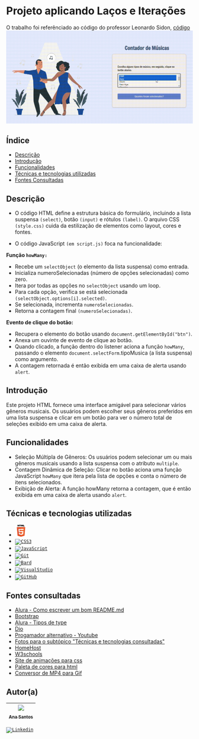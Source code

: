 # Projeto aplicando Laços e Iterações
O trabalho foi referênciado ao código do professor Leonardo Sidon, [código](gg.gg/exec-avaliativo)
![musicas](img/musicas.gif)

## Índice
* [Descrição](#descrição)
* [Introdução](#introdução)
* [Funcionalidades](#funcionalidades)
* [Técnicas e tecnologias utilizadas](#técnicas-e-tecnologias-utilizadas)
* [Fontes Consultadas](#fontes-consultadas)


## Descrição
- O código HTML define a estrutura básica do formulário, incluindo a lista suspensa ``(select)``, botão ``(input)`` e rótulos ``(label)``. O arquivo CSS ``(style.css)`` cuida da estilização de elementos como layout, cores e fontes.

- O código JavaScript ``(em script.js)`` foca na funcionalidade:

**Função ``howMany:``**
- Recebe um ``selectObject`` (o elemento da lista suspensa) como entrada.
- Inicializa numeroSelecionadas (número de opções selecionadas) como zero.
- Itera por todas as opções no ``selectObject`` usando um loop.
- Para cada opção, verifica se está selecionada ``(selectObject.options[i].selected)``.
- Se selecionada, incrementa ``numeroSelecionadas``.
- Retorna a contagem final ``(numeroSelecionadas)``.

**Evento de clique do botão:**
- Recupera o elemento do botão usando ``document.getElementById("btn")``.
- Anexa um ouvinte de evento de clique ao botão.
- Quando clicado, a função dentro do listener aciona a função ``howMany``, passando o elemento ``document.selectForm``.tipoMusica (a lista suspensa) como argumento.
- A contagem retornada é então exibida em uma caixa de alerta usando ``alert``.


## Introdução
Este projeto HTML fornece uma interface amigável para selecionar vários gêneros musicais. Os usuários podem escolher seus gêneros preferidos em uma lista suspensa e clicar em um botão para ver o número total de seleções exibido em uma caixa de alerta.


## Funcionalidades
- Seleção Múltipla de Gêneros: Os usuários podem selecionar um ou mais gêneros musicais usando a lista suspensa com o atributo ``multiple``.
- Contagem Dinâmica de Seleção: Clicar no botão aciona uma função JavaScript ``howMany`` que itera pela lista de opções e conta o número de itens selecionados.
- Exibição de Alerta: A função howMany retorna a contagem, que é então exibida em uma caixa de alerta usando ``alert``.


## Técnicas e tecnologias utilizadas
* [<code><img height="32" src="https://raw.githubusercontent.com/github/explore/80688e429a7d4ef2fca1e82350fe8e3517d3494d/topics/html/html.png" alt="HTML5"/></code>](https://developer.mozilla.org/pt-BR/docs/Web/HTML)
* [<code><img height="32" src="https://cdn.worldvectorlogo.com/logos/css-3.svg" alt="CSS3"/></code>](https://developer.mozilla.org/pt-BR/docs/Web/CSS)
* [<code><img height="32" src="https://upload.wikimedia.org/wikipedia/commons/6/6a/JavaScript-logo.png" alt="JavaScript"/></code>](https://developer.mozilla.org/pt-BR/docs/Web/JavaScript)
* [<code><img height="32" src="https://www.malwarebytes.com/wp-content/uploads/sites/2/2023/01/asset_upload_file97293_255583.jpg" alt="Git"/></code>](https://git-scm.com/)
* [<code><img height="32" src="https://blog.netscandigital.com/wp-content/uploads/2023/07/O-que-e-o-Google-Bard.png" alt="Bard"/></code>](https://bard.google.com/chat?hl=pt)
* [<code><img height="32" src="https://img.shields.io/badge/VSCode-0078D4?style=for-the-badge&logo=visual%20studio%20code&logoColor=white" alt="VisualStudio"/></code>](https://code.visualstudio.com/)
* [<code><img height="32" src="https://img.shields.io/badge/GitHub-100000?style=for-the-badge&logo=github&logoColor=white" alt="GitHub"/></code>](https://github.com/)


## Fontes consultadas 
* [Alura - Como escrever um bom README.md](https://www.alura.com.br/artigos/escrever-bom-readme)
* [Bootstrap](https://getbootstrap.com/docs/5.3/forms/checks-radios/#radios)
* [Alura - Tipos de type](https://cursos.alura.com.br/forum/topico-type-do-campo-telefone-104370)
* [Dio](https://www.dio.me/articles/tutorial-criando-um-readme-bonitao-para-o-seu-github)
* [Progamador alternativo - Youtube](https://youtu.be/HJ16WEmOWTw?si=UFvCAtBHbuCc08Hu)
* [Fotos para o subtópico "Técnicas e tecnologias consultadas"](https://github.com/alexandresanlim/Badges4-README.md-Profile)
* [HomeHost](https://www.homehost.com.br/blog/tutoriais/html-buttton/)
* [W3schools](https://www.w3schools.com/js/js_window_location.asp)
* [Site de animações para css](https://storyset.com/search)
* [Paleta de cores para html](https://paletadecolores.online/pt/azul/indigo/)
* [Conversor de MP4 para Gif](https://cloudconvert.com/)


## Autor(a)
|  [<img loading="lazy" src="https://avatars.githubusercontent.com/u/140712281?v=4" width=115><br><sub>Ana Santos</sub>](https://github.com/AnaLu1za) |  
| :---: |

[<code><img height="32" src="https://t.ctcdn.com.br/IwwDh-BajTE4ZwE4zuIcvz9Q2ZY=/i490027.jpeg" alt="Linkedin"/></code>](https://www.linkedin.com/in/ana-luiza-santos-a5032a2a2/)